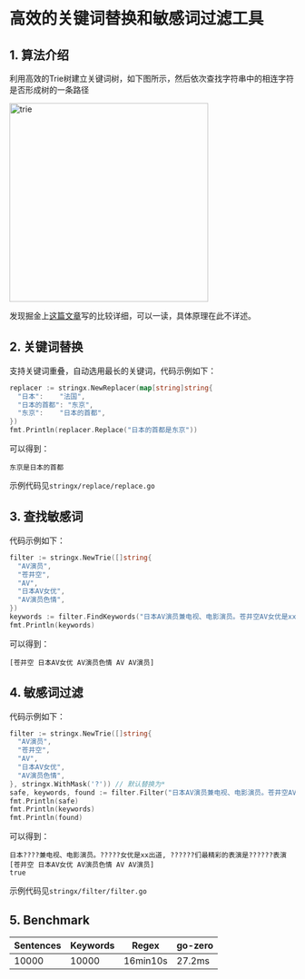 # 高效的关键词替换和敏感词过滤工具

## 1. 算法介绍

利用高效的Trie树建立关键词树，如下图所示，然后依次查找字符串中的相连字符是否形成树的一条路径

<img src="https://raw.githubusercontent.com/zeromicro/zero-doc/main/doc/images/trie.png" alt="trie" width="350" />

发现掘金上[这篇文章](https://juejin.im/post/6844903750490914829)写的比较详细，可以一读，具体原理在此不详述。

## 2. 关键词替换

支持关键词重叠，自动选用最长的关键词，代码示例如下：

```go
replacer := stringx.NewReplacer(map[string]string{
  "日本":    "法国",
  "日本的首都": "东京",
  "东京":    "日本的首都",
})
fmt.Println(replacer.Replace("日本的首都是东京"))
```

可以得到：

```Plain Text
东京是日本的首都
```

示例代码见`stringx/replace/replace.go`

## 3. 查找敏感词

代码示例如下：

```go
filter := stringx.NewTrie([]string{
  "AV演员",
  "苍井空",
  "AV",
  "日本AV女优",
  "AV演员色情",
})
keywords := filter.FindKeywords("日本AV演员兼电视、电影演员。苍井空AV女优是xx出道, 日本AV女优们最精彩的表演是AV演员色情表演")
fmt.Println(keywords)
```

可以得到：

```Plain Text
[苍井空 日本AV女优 AV演员色情 AV AV演员]
```

## 4. 敏感词过滤

代码示例如下：

```go
filter := stringx.NewTrie([]string{
  "AV演员",
  "苍井空",
  "AV",
  "日本AV女优",
  "AV演员色情",
}, stringx.WithMask('?')) // 默认替换为*
safe, keywords, found := filter.Filter("日本AV演员兼电视、电影演员。苍井空AV女优是xx出道, 日本AV女优们最精彩的表演是AV演员色情表演")
fmt.Println(safe)
fmt.Println(keywords)
fmt.Println(found)
```

可以得到：

```Plain Text
日本????兼电视、电影演员。?????女优是xx出道, ??????们最精彩的表演是??????表演
[苍井空 日本AV女优 AV演员色情 AV AV演员]
true
```

示例代码见`stringx/filter/filter.go`

## 5. Benchmark

| Sentences | Keywords | Regex    | go-zero |
| --------- | -------- | -------- | ------- |
| 10000     | 10000    | 16min10s | 27.2ms  |
